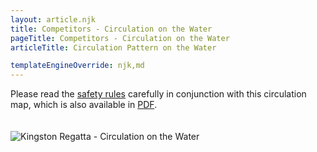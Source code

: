 ```yaml
---
layout: article.njk
title: Competitors - Circulation on the Water
pageTitle: Competitors - Circulation on the Water
articleTitle: Circulation Pattern on the Water

templateEngineOverride: njk,md
---
```

   <p>Please read the <a href="/safety/">safety
          rules</a> carefully in conjunction with this circulation
          map, which is also available in <a href="/pdfs/KingstonRegattaCirculationMap.pdf">PDF</a>.</p>
        <img src="/images/Circulation.gif" alt="Kingston Regatta - Circulation on the Water" style="margin-top:20px; max-width:100%">  


